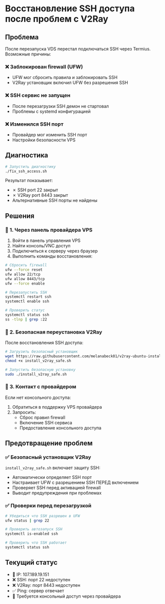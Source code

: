 # Восстановление SSH доступа после проблем с V2Ray

## Проблема
После перезапуска VDS перестал подключаться SSH через Termius. Возможные причины:

### ❌ **Заблокирован firewall (UFW)**
- UFW мог сбросить правила и заблокировать SSH
- V2Ray установщик включил UFW без разрешения SSH

### ❌ **SSH сервис не запущен**
- После перезагрузки SSH демон не стартовал
- Проблемы с systemd конфигурацией

### ❌ **Изменился SSH порт**
- Провайдер мог изменить SSH порт
- Настройки безопасности VPS

## Диагностика

```bash
# Запустить диагностику
./fix_ssh_access.sh
```

Результат показывает:
- ✗ SSH port 22 закрыт
- ✗ V2Ray port 8443 закрыт
- Альтернативные SSH порты не найдены

## Решения

### 🔧 **1. Через панель провайдера VPS**
1. Войти в панель управления VPS
2. Найти консоль/VNC доступ
3. Подключиться к серверу через браузер
4. Выполнить команды восстановления:

```bash
# Сбросить firewall
ufw --force reset
ufw allow 22/tcp
ufw allow 8443/tcp
ufw --force enable

# Перезапустить SSH
systemctl restart ssh
systemctl enable ssh

# Проверить статус
systemctl status ssh
ss -tlnp | grep :22
```

### 🔧 **2. Безопасная переустановка V2Ray**
После восстановления SSH доступа:

```bash
# Загрузить безопасный установщик
wget https://raw.githubusercontent.com/melanabeck01/v2ray-ubuntu-installer/main/install_v2ray_safe.sh
chmod +x install_v2ray_safe.sh

# Запустить безопасную установку
sudo ./install_v2ray_safe.sh
```

### 🔧 **3. Контакт с провайдером**
Если нет консольного доступа:
1. Обратиться в поддержку VPS провайдера
2. Запросить:
   - Сброс правил firewall
   - Включение SSH сервиса
   - Предоставление консольного доступа

## Предотвращение проблем

### ✅ **Безопасный установщик V2Ray**
`install_v2ray_safe.sh` включает защиту SSH:
- Автоматически определяет SSH порт
- Настраивает UFW с разрешением SSH ПЕРЕД включением
- Проверяет SSH перед активацией firewall
- Выводит предупреждения при проблемах

### ✅ **Проверки перед перезагрузкой**
```bash
# Убедиться что SSH разрешен в UFW
ufw status | grep 22

# Проверить автозапуск SSH
systemctl is-enabled ssh

# Проверить что SSH работает
systemctl status ssh
```

## Текущий статус
- 📍 IP: 107.189.19.151  
- ❌ SSH: порт 22 недоступен
- ❌ V2Ray: порт 8443 недоступен
- ✅ Ping: сервер отвечает
- 🔄 Требуется консольный доступ через провайдера